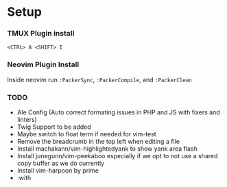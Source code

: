 # Setup

### TMUX Plugin install

`<CTRL> A <SHIFT> I`

### Neovim Plugin Install

Inside neovim run `:PackerSync`, `:PackerCompile`, and `:PackerClean`

### TODO

* Ale Config (Auto correct formating issues in PHP and JS with fixers and linters)
* Twig Support to be added
* Maybe switch to float term if needed for vim-test
* Remove the breadcrumb in the top left when editing a file
* Install machakann/vim-highlightedyank to show yank area flash
* Install junegunn/vim-peekaboo especially if we opt to not use a shared copy buffer as we do currently
* Install vim-harpoon by prime
* :with
